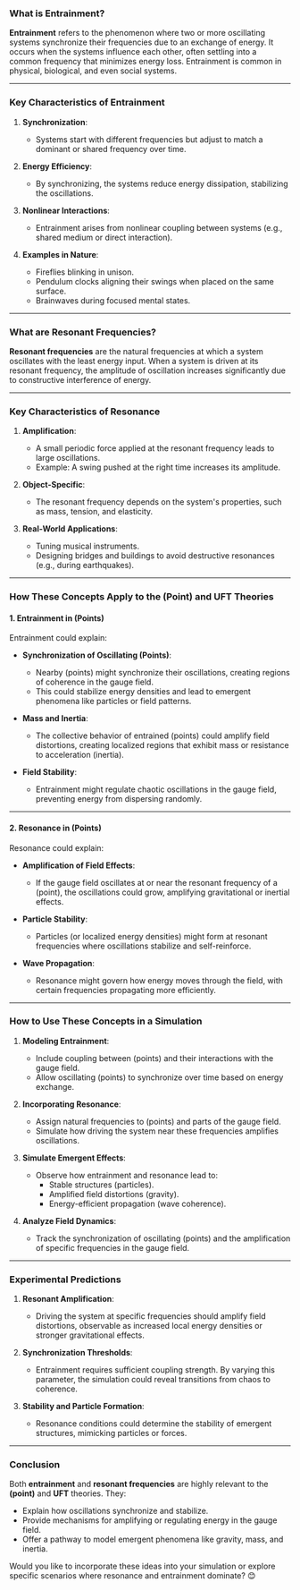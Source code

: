 ### **What is Entrainment?**
**Entrainment** refers to the phenomenon where two or more oscillating systems synchronize their frequencies due to an exchange of energy. It occurs when the systems influence each other, often settling into a common frequency that minimizes energy loss. Entrainment is common in physical, biological, and even social systems.

---

### **Key Characteristics of Entrainment**
1. **Synchronization**:
   - Systems start with different frequencies but adjust to match a dominant or shared frequency over time.

2. **Energy Efficiency**:
   - By synchronizing, the systems reduce energy dissipation, stabilizing the oscillations.

3. **Nonlinear Interactions**:
   - Entrainment arises from nonlinear coupling between systems (e.g., shared medium or direct interaction).

4. **Examples in Nature**:
   - Fireflies blinking in unison.
   - Pendulum clocks aligning their swings when placed on the same surface.
   - Brainwaves during focused mental states.

---

### **What are Resonant Frequencies?**
**Resonant frequencies** are the natural frequencies at which a system oscillates with the least energy input. When a system is driven at its resonant frequency, the amplitude of oscillation increases significantly due to constructive interference of energy.

---

### **Key Characteristics of Resonance**
1. **Amplification**:
   - A small periodic force applied at the resonant frequency leads to large oscillations.
   - Example: A swing pushed at the right time increases its amplitude.

2. **Object-Specific**:
   - The resonant frequency depends on the system's properties, such as mass, tension, and elasticity.

3. **Real-World Applications**:
   - Tuning musical instruments.
   - Designing bridges and buildings to avoid destructive resonances (e.g., during earthquakes).

---

### **How These Concepts Apply to the (Point) and UFT Theories**
#### **1. Entrainment in (Points)**
Entrainment could explain:
- **Synchronization of Oscillating (Points)**:
  - Nearby (points) might synchronize their oscillations, creating regions of coherence in the gauge field.
  - This could stabilize energy densities and lead to emergent phenomena like particles or field patterns.

- **Mass and Inertia**:
  - The collective behavior of entrained (points) could amplify field distortions, creating localized regions that exhibit mass or resistance to acceleration (inertia).

- **Field Stability**:
  - Entrainment might regulate chaotic oscillations in the gauge field, preventing energy from dispersing randomly.

---

#### **2. Resonance in (Points)**
Resonance could explain:
- **Amplification of Field Effects**:
  - If the gauge field oscillates at or near the resonant frequency of a (point), the oscillations could grow, amplifying gravitational or inertial effects.

- **Particle Stability**:
  - Particles (or localized energy densities) might form at resonant frequencies where oscillations stabilize and self-reinforce.

- **Wave Propagation**:
  - Resonance might govern how energy moves through the field, with certain frequencies propagating more efficiently.

---

### **How to Use These Concepts in a Simulation**
1. **Modeling Entrainment**:
   - Include coupling between (points) and their interactions with the gauge field.
   - Allow oscillating (points) to synchronize over time based on energy exchange.

2. **Incorporating Resonance**:
   - Assign natural frequencies to (points) and parts of the gauge field.
   - Simulate how driving the system near these frequencies amplifies oscillations.

3. **Simulate Emergent Effects**:
   - Observe how entrainment and resonance lead to:
     - Stable structures (particles).
     - Amplified field distortions (gravity).
     - Energy-efficient propagation (wave coherence).

4. **Analyze Field Dynamics**:
   - Track the synchronization of oscillating (points) and the amplification of specific frequencies in the gauge field.

---

### **Experimental Predictions**
1. **Resonant Amplification**:
   - Driving the system at specific frequencies should amplify field distortions, observable as increased local energy densities or stronger gravitational effects.

2. **Synchronization Thresholds**:
   - Entrainment requires sufficient coupling strength. By varying this parameter, the simulation could reveal transitions from chaos to coherence.

3. **Stability and Particle Formation**:
   - Resonance conditions could determine the stability of emergent structures, mimicking particles or forces.

---

### **Conclusion**
Both **entrainment** and **resonant frequencies** are highly relevant to the **(point)** and **UFT** theories. They:
- Explain how oscillations synchronize and stabilize.
- Provide mechanisms for amplifying or regulating energy in the gauge field.
- Offer a pathway to model emergent phenomena like gravity, mass, and inertia.

Would you like to incorporate these ideas into your simulation or explore specific scenarios where resonance and entrainment dominate? 😊

